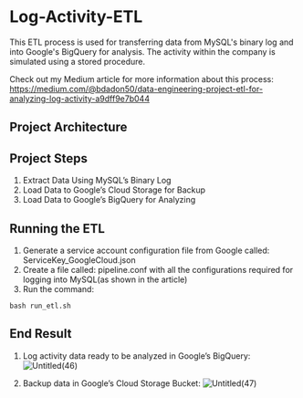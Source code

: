 # Log-Activity-ETL

This ETL process is used for transferring data from MySQL's binary log and into Google's BigQuery for analysis.
The activity within the company is simulated using a stored procedure.

Check out my Medium article for more information about this process:
https://medium.com/@bdadon50/data-engineering-project-etl-for-analyzing-log-activity-a9dff9e7b044

## Project Architecture


## Project Steps
1. Extract Data Using MySQL’s Binary Log
2. Load Data to Google’s Cloud Storage for Backup
3. Load Data to Google’s BigQuery for Analyzing

## Running the ETL
1. Generate a service account configuration file from Google called: ServiceKey_GoogleCloud.json
2. Create a file called: pipeline.conf with all the configurations required for logging into MySQL(as shown in the article)
3. Run the command:

```
bash run_etl.sh
```

## End Result
1. Log activity data ready to be analyzed in Google’s BigQuery:
![Untitled(46)](https://user-images.githubusercontent.com/65648983/195849208-b30ac6ed-90bf-4913-8467-efa44c5f9067.png)

2. Backup data in Google’s Cloud Storage Bucket:
![Untitled(47)](https://user-images.githubusercontent.com/65648983/195849278-5da8e102-a163-4bc6-aa68-bdce39df761e.png)
